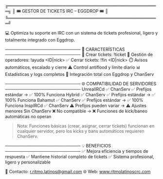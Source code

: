╔══════════════════════════════════════════════════╗
║        🎟️ GESTOR DE TICKETS IRC – EGGDROP 🎟️        ║
╚══════════════════════════════════════════════════╝

💻 Optimiza tu soporte en IRC con un sistema de tickets
profesional, ligero y totalmente integrado con Eggdrop.

─────────────────────────
🚀 CARACTERÍSTICAS
─────────────────────────
📝 Crear tickets:        !ticket <mensaje>
👥 Gestión de operadores: !ayuda <ID|nick>
✅ Cerrar tickets:       !fin <ID|nick>
⏱️ Avisos automáticos, escalado y cierre
⚠️ Control antiflood y límite diario
📊 Estadísticas y logs completos
🔧 Integración total con Eggdrop y ChanServ

─────────────────────────
🌐 COMPATIBILIDAD DE SERVIDORES
─────────────────────────
UnrealIRCd      ✅ ChanServ ✅ Prefijos estándar → ✅ 100% Funciona
Hybrid          ✅ ChanServ ✅ Prefijos estándar → ✅ 100% Funciona
Bahamut         ✅ ChanServ ✅ Prefijos estándar → ✅ 100% Funciona
InspIRCd        ✅ ChanServ ⚠️ Prefijos pueden variar → ⚠️ Ajustes menores
Sin ChanServ    ❌ No compatible → ❌ Funciones de kick/baneo automáticas no operan

> Nota: Funciones básicas (crear, asignar, cerrar tickets) funcionan en cualquier servidor,
pero los kicks y bans automáticos requieren ChanServ.

─────────────────────────
💡 BENEFICIOS
─────────────────────────
✅ Mejora eficiencia y tiempos de respuesta
✅ Mantiene historial completo de tickets
✅ Sistema profesional, ligero y personalizable

📧 Contacto: r.ritmo.latinos@gmail.com
🌐 Web: www.ritmolatinoscrc.com
